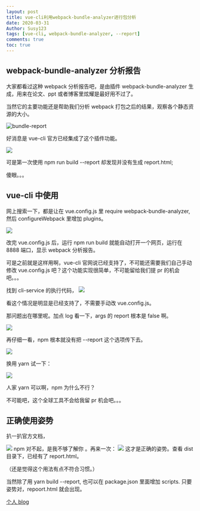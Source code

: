 ```yaml
---
layout: post
title: vue-cli利用webpack-bundle-analyzer进行包分析
date: 2020-03-31
Author: Susy123
tags: [vue-cli, webpack-bundle-analyzer, --report]
comments: true
toc: true
---
```


## webpack-bundle-analyzer 分析报告

大家都看过这种 webpack 分析报告吧，是由插件 webpack-bundle-analyzer 生成，用来在论文、ppt 或者博客里炫耀是最好用不过了。

当然它的主要功能还是帮助我们分析 webpack 打包之后的结果，观察各个静态资源的大小。

![bundle-report](https://gitee.com/sanchuanhi/imgbed/raw/master/img/20200331160217.png)

好消息是 vue-cli 官方已经集成了这个插件功能。

![](https://gitee.com/sanchuanhi/imgbed/raw/master/img/20200331154428.png)

可是第一次使用 npm run build --report 却发现并没有生成 report.html;

傻眼。。。

## vue-cli 中使用

网上搜索一下，都是让在 vue.config.js 里 require webpack-bundle-analyzer, 然后 configureWebpack 里增加 plugins。

![](https://gitee.com/sanchuanhi/imgbed/raw/master/img/20200331160237.png)

改完 vue.config.js 后，运行 npm run build 就能自动打开一个网页，运行在 8888 端口，显示 webpack 分析报告。

可是之前就是这样用啊，vue-cli 官网说已经支持了，不可能还需要我们自己手动修改 vue.config.js 吧？这个功能实现很简单，不可能留给我们提 pr 的机会吧。。。

找到 cli-service 的执行代码，
![](https://gitee.com/sanchuanhi/imgbed/raw/master/img/20200331160309.png)

看这个情况是明显是已经支持了，不需要手动改 vue.config.js。

那问题出在哪里呢。加点 log 看一下，args 的 report 根本是 false 啊。

![](https://gitee.com/sanchuanhi/imgbed/raw/master/img/20200331160326.png)

再仔细一看，npm 根本就没有把 --report 这个选项传下去。

![](https://gitee.com/sanchuanhi/imgbed/raw/master/img/20200331160345.png)

换用 yarn 试一下：

![](https://gitee.com/sanchuanhi/imgbed/raw/master/img/20200331160402.png)

人家 yarn 可以啊，npm 为什么不行？

不可能吧，这个全球工具不会给我留 pr 机会吧。。。

## 正确使用姿势

扒一扒官方文档，

![](https://gitee.com/sanchuanhi/imgbed/raw/master/img/20200331160420.png)
npm 对不起，是我不够了解你 。再来一次：
![](https://gitee.com/sanchuanhi/imgbed/raw/master/img/20200331160434.png)
这才是正确的姿势。查看 dist 目录下，已经有了 report.html。

（还是觉得这个用法有点不符合习惯。）

当然除了用 yarn build --report, 也可以在 package.json 里面增加 scripts. 只要姿势对，repoort.html 就会出现。

[个人 blog](https://susy123.github.io/)

